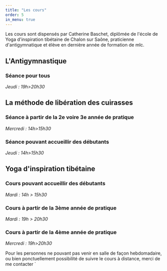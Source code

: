 ```yaml
---
title: "Les cours"
order: 5
in_menu: true
---
```

Les cours sont dispensés par Catherine Baschet, diplômée de l'école de Yoga d'inspiration tibétaine de Chalon sur Saône, praticienne d'antigymnatique et élève en dernière année de formation de mlc.

## L'Antigymnastique
### Séance pour tous
*Jeudi : 19h>20h30* 

## La méthode de libération des cuirasses

### Séance à partir de la 2e voire 3e année de pratique
*Mercredi : 14h>15h30*

### Séance pouvant accueillir des débutants
*Jeudi : 14h>15h30*

## Yoga d'inspiration tibétaine

### Cours pouvant accueillir des débutants 
*Mardi : 14h > 15h30*

### Cours à partir de la 3ème année de pratique 
*Mardi : 19h > 20h30* 

### Cours à partir de la 4ème année de pratique 
*Mercredi : 19h>20h30*

Pour les personnes ne pouvant pas venir en salle de façon hebdomadaire, ou bien ponctuellement possibilité de suivre le cours à distance, merci de me contacter
` 